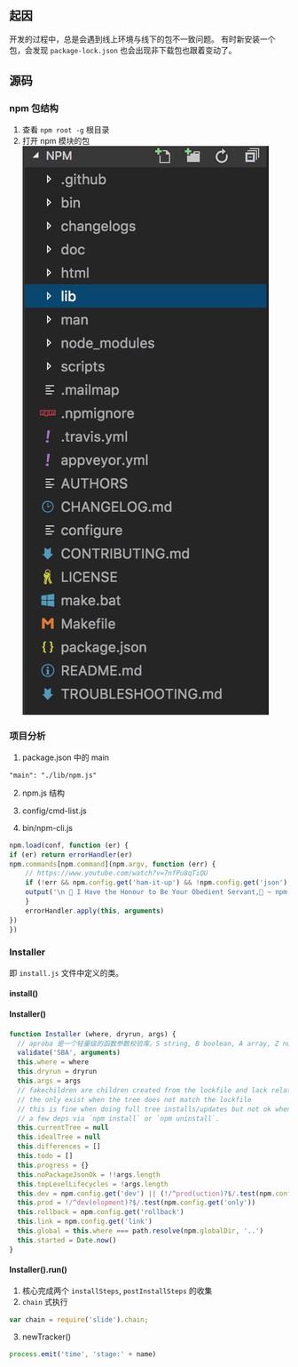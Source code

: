 ## 起因

开发的过程中，总是会遇到线上环境与线下的包不一致问题。
有时新安装一个包，会发现 `package-lock.json` 也会出现非下载包也跟着变动了。

## 源码

### npm 包结构
1. 查看 `npm root -g` 根目录
2. 打开 npm 模块的包
![](../images/techArticle/npm-index.png)

### 项目分析
1. package.json 中的 main

```
"main": "./lib/npm.js"
```
2. npm.js 结构


3. config/cmd-list.js

4. bin/npm-cli.js

```js
npm.load(conf, function (er) {
if (er) return errorHandler(er)
npm.commands[npm.command](npm.argv, function (err) {
    // https://www.youtube.com/watch?v=7nfPu8qTiQU
    if (!err && npm.config.get('ham-it-up') && !npm.config.get('json') && !npm.config.get('parseable') && npm.command !== 'completion') {
    output('\n 🎵 I Have the Honour to Be Your Obedient Servant,🎵 ~ npm 📜🖋\n')
    }
    errorHandler.apply(this, arguments)
})
})
```

### Installer

即 `install.js` 文件中定义的类。

#### install()


#### Installer()

```js
function Installer (where, dryrun, args) {
  // aproba 是一个轻量级的函数参数校验库。S string, B boolean, A array, Z null, O object
  validate('SBA', arguments)
  this.where = where
  this.dryrun = dryrun
  this.args = args
  // fakechildren are children created from the lockfile and lack relationship data
  // the only exist when the tree does not match the lockfile
  // this is fine when doing full tree installs/updates but not ok when modifying only
  // a few deps via `npm install` or `npm uninstall`.
  this.currentTree = null
  this.idealTree = null
  this.differences = []
  this.todo = []
  this.progress = {}
  this.noPackageJsonOk = !!args.length
  this.topLevelLifecycles = !args.length
  this.dev = npm.config.get('dev') || (!/^prod(uction)?$/.test(npm.config.get('only')) && !npm.config.get('production')) || /^dev(elopment)?$/.test(npm.config.get('only'))
  this.prod = !/^dev(elopment)?$/.test(npm.config.get('only'))
  this.rollback = npm.config.get('rollback')
  this.link = npm.config.get('link')
  this.global = this.where === path.resolve(npm.globalDir, '..')
  this.started = Date.now()
}
```

#### Installer().run()
1. 核心完成两个 `installSteps`, `postInstallSteps` 的收集
2. `chain` 式执行
```js
var chain = require('slide').chain;
```
3. newTracker()
```js
process.emit('time', 'stage:' + name)
```
